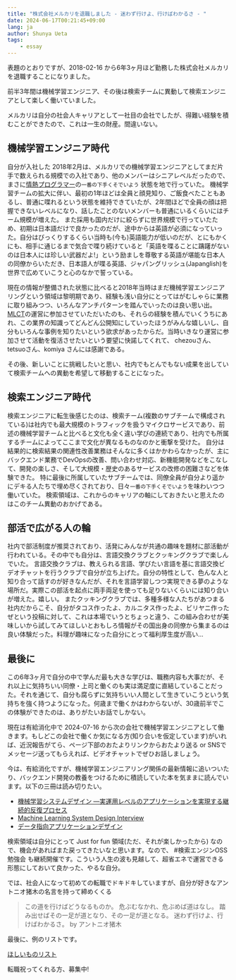 ```yaml
---
title: "株式会社メルカリを退職しました - 迷わず行けよ、行けばわかるさ - "
date: 2024-06-17T00:21:45+09:00
lang: ja
author: Shunya Ueta
tags:
    - essay
---
```


表題のとおりですが、2018-02-16 から6年3ヶ月ほど勤務した株式会社メルカリを退職することになりました。

前半3年間は機械学習エンジニア、その後は検索チームに異動して検索エンジニアとして楽しく働いていました。

メルカリは自分の社会人キャリアとして一社目の会社でしたが、得難い経験を積むことができたので、これは一生の財産。間違いない。

## 機械学習エンジニア時代

自分が入社した 2018年2月は、メルカリでの機械学習エンジニアとしてまだ片手で数えられる規模での入社であり、他のメンバーはシニアレベルだったので、まさに[情熱プログラマー](https://amzn.to/4b6CqJm)の`一番の下手くそでいよう` 状態を地で行っていた。
機械学習チームの拡大に伴い、最初の1年ほどは全員と顔見知り、ご飯食べたこともあるし、普通に喋れるという状態を維持できていたが、2年間ほどで全員の顔は把握できないレベルになり、話したことのないメンバーも普通にいるくらいにはチーム規模が増えた。
また採用も国内だけに絞らずに世界規模で行っていたため、初期は日本語だけで良かったのだが、途中からは英語が必須になっていった。自分はびっくりするくらい当時も(今も)英語能力が低いのだが、とにもかくにも、相手に通じるまで気合で喋り続けていると「英語を喋ることに躊躇がないのは日本人には珍しい武器だよ!」という励ましを尊敬する英語が堪能な日本人の同僚からいただき、日本語人が喋る英語、ジャパングリッシュ(Japanglish)を世界で広めていこうと心のなかで誓っている。

現在の情報が整備された状態に比べると2018年当時はまだ機械学習エンジニアリングという領域は黎明期であり、経験も浅い自分にとってはがむしゃらに業務に取り組みつつ、いろんなアンチパターンを踏んでいったのは良い思い出。[MLCT](https://mlct.connpass.com/)の運営に参加させていただいたのも、それらの経験を積んでいくうちにあれ、この業界の知識ってどんどん公開知にしていったほうがみんな嬉しいし、自分もいろんな事例を知りたいという欲求があったからだ。当時いきなり運営に参加させて活動を復活させたいという要望に快諾してくれて、 chezouさん、tetsuoさん、komiya さんには感謝である。

その後、新しいことに挑戦したいと思い、社内でもとんでもない成果を出していて検索チームへの異動を希望して移動することになった。

## 検索エンジニア時代

検索エンジニアに転生後感じたのは、検索チーム(複数のサブチームで構成されている)は社内でも最大規模のトラフィックを扱うマイクロサービスであり、前述の機械学習チームと比べると文化も全く違い学びの連続であり、社内でも所属するチームによってここまで文化が異なるものなのかと衝撃を受けた。
自分は結果的に検索結果の関連性改善業務はそんなに多くはかかわらなかったが、主にバックエンド業務でDevOpsの改善、問い合わせ対応、新機能開発などをこなして、開発の楽しさ、そして大規模・歴史のあるサービスの改修の困難さなどを体験できた。
特に最後に所属していたサブチームでは、同僚全員が自分より遥かにデキる人たちで埋め尽くされており、日々`一番の下手くそでいよう`を味わいつつ働いていた。
検索領域は、これからのキャリアの軸にしておきたいと思えたのはこのチーム異動のおかげである。

## 部活で広がる人の輪

社内で部活制度が推奨されており、活発にみんなが共通の趣味を題材に部活動が行われている。その中でも自分は、言語交換クラブとクッキングクラブで楽しんでいた。
言語交換クラブは、教えられる言語、学びたい言語を基に言語交換ビデオチャットを行うクラブで自分が立ち上げた。自分の特性として、色んな人と知り合って話すのが好きなんだが、それを言語学習しつつ実現できる夢のような場所だ。実際この部活を起点に両手両足を使っても足りないくらいには知り合いが増えた。嬉しい。
またクッキングクラブでは、多種多様な人たちがあつまる社内だからこそ、自分がタコス作ったよ、カルニタス作ったよ、ビリヤニ作ったぜという投稿に対して、これは本場でいうとちょっと違う、この組み合わせが美味しいから試してみてほしいとおもしろ情報がその国出身の同僚から集まるのは良い体験だった。料理が趣味になった自分にとって福利厚生度が高い...

## 最後に

この6年3ヶ月で自分の中で学んだ最も大きな学びは、職務内容も大事だが、それ以上に気持ちいい同僚・上司と働くのも実は満足度に直結していることだった。それを通じて、自分も腐らずに気持ちいい人間として生きていこうという気持ちを強く持つようになった。何歳まで働くかはわからないが、30歳前半でこの体験ができたのは、ありがたいお話でしかない。

現在は有給消化中で 2024-07-16 から次の会社で機械学習エンジニアとして働きます。もしどこの会社で働くか気になる方(知り合いを仮定しています)がいれば、近況報告がてら、ページ下部のおたよりリンクからおたより送る or SNSでメッセージ送ってもらえれば、ビデオチャットでぜひお話しましょう。

今は、有給消化ですが、機械学習エンジニアリング関係の最新情報に追いついたり、バックエンド開発の教養をつけるために積読していた本を気ままに読んでいます。以下の三冊は読み切りたい。

- [機械学習システムデザイン ―実運用レベルのアプリケーションを実現する継続的反復プロセス ](https://amzn.to/4bZWLl7)
- [Machine Learning System Design Interview](https://amzn.to/4eo5NKc)
- [データ指向アプリケーションデザイン](https://amzn.to/3z0671E)

検索領域は自分にとって Just for fun 領域(ただ、それが楽しかったから) なので、機会があればまた戻ってきたいなと思います。なので、 #検索エンジンOSS勉強会  も継続開催です。こういう人生の波も見越して、超省エネで運営できる形態にしておいて良かった、やるな自分。

では、社会人になって初めての転職でドキドキしていますが、自分が好きなアントニオ猪木の名言を持って締めくくる

> この道を行けばどうなるものか。 危ぶむなかれ、危ぶめば道はなし。 踏み出せばその一足が道となり、その一足が道となる。 迷わず行けよ、行けばわかるさ。 by アントニオ猪木

最後に、例のリストです。

[ほしいものリスト](https://www.amazon.jp/hz/wishlist/ls/1Z8LPJGBMH1QK?ref_=wl_share)

転職祝ってくれる方、募集中!